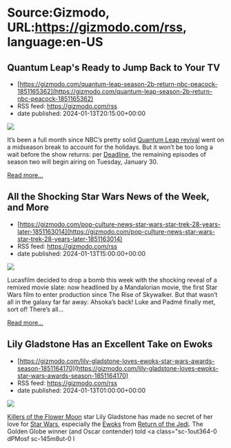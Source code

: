 # Source:Gizmodo, URL:https://gizmodo.com/rss, language:en-US

## Quantum Leap's Ready to Jump Back to Your TV
 - [https://gizmodo.com/quantum-leap-season-2b-return-nbc-peacock-1851165362](https://gizmodo.com/quantum-leap-season-2b-return-nbc-peacock-1851165362)
 - RSS feed: https://gizmodo.com/rss
 - date published: 2024-01-13T20:15:00+00:00

<img class="type:primaryImage" src="https://i.kinja-img.com/image/upload/c_fit,q_80,w_636/5e5301a205850d9157fda743e1c826a5.jpg" /><p>It’s been a full month since NBC’s pretty solid <a class="sc-1out364-0 dPMosf sc-145m8ut-0 lcFFec js_link" href="https://gizmodo.com/quantum-leap-nbc-peacock-reboot-sequel-time-travel-1849752380">Quantum Leap revival</a> went on a midseason break to account for the holidays. But it won’t be too long a wait before the show returns: per <a class="sc-1out364-0 dPMosf sc-145m8ut-0 lcFFec js_link" href="https://deadline.com/2024/01/quantum-leap-season-2b-premiere-date-nbc-tuesdays-1235730117/" rel="noopener noreferrer" target="_blank">Deadline</a>, the remaining episodes of season two will begin airing on Tuesday, January 30.<br /></p><p><a href="https://gizmodo.com/quantum-leap-season-2b-return-nbc-peacock-1851165362">Read more...</a></p>

## All the Shocking Star Wars News of the Week, and More
 - [https://gizmodo.com/pop-culture-news-star-wars-star-trek-28-years-later-1851163014](https://gizmodo.com/pop-culture-news-star-wars-star-trek-28-years-later-1851163014)
 - RSS feed: https://gizmodo.com/rss
 - date published: 2024-01-13T15:00:00+00:00

<img class="type:primaryImage" src="https://i.kinja-img.com/image/upload/c_fit,q_80,w_636/617291150fa078e83c2f0423c1fcfdea.jpg" /><p>Lucasfilm decided to drop a bomb this week with the shocking reveal of a remixed movie slate: now headlined by a Mandalorian movie, the first Star Wars film to enter production since The Rise of Skywalker. But that wasn’t all in the galaxy far far away: Ahsoka’s back! Luke and Padmé finally met, sort of! There’s all…</p><p><a href="https://gizmodo.com/pop-culture-news-star-wars-star-trek-28-years-later-1851163014">Read more...</a></p>

## Lily Gladstone Has an Excellent Take on Ewoks
 - [https://gizmodo.com/lily-gladstone-loves-ewoks-star-wars-awards-season-1851164170](https://gizmodo.com/lily-gladstone-loves-ewoks-star-wars-awards-season-1851164170)
 - RSS feed: https://gizmodo.com/rss
 - date published: 2024-01-13T01:00:00+00:00

<img class="type:primaryImage" src="https://i.kinja-img.com/image/upload/c_fit,q_80,w_636/4e20f99b72778364902175bedbd18536.jpg" /><p><a class="sc-1out364-0 dPMosf sc-145m8ut-0 lcFFec js_link" href="https://gizmodo.com/killers-of-the-flower-moon-streaming-today-scorsese-1851074029">Killers of the Flower Moon</a> star Lily Gladstone has made no secret of her love for <a class="sc-1out364-0 dPMosf sc-145m8ut-0 lcFFec js_link" href="https://gizmodo.com/star-wars-music-ryan-shore-john-williams-dave-filoni-1851157587?traffic_source=Connatix">Star Wars</a>, especially the <a class="sc-1out364-0 dPMosf sc-145m8ut-0 lcFFec js_link" href="https://gizmodo.com/loungefly-tiny-fandom-pet-backpacks-dog-party-disney-1851005976">Ewoks</a> from <a class="sc-1out364-0 dPMosf sc-145m8ut-0 lcFFec js_link" href="https://gizmodo.com/star-wars-return-of-the-jedi-40-best-moments-1850477551">Return of the Jedi</a>. The Golden Globe winner (and Oscar contender) told <a class="sc-1out364-0 dPMosf sc-145m8ut-0 l

